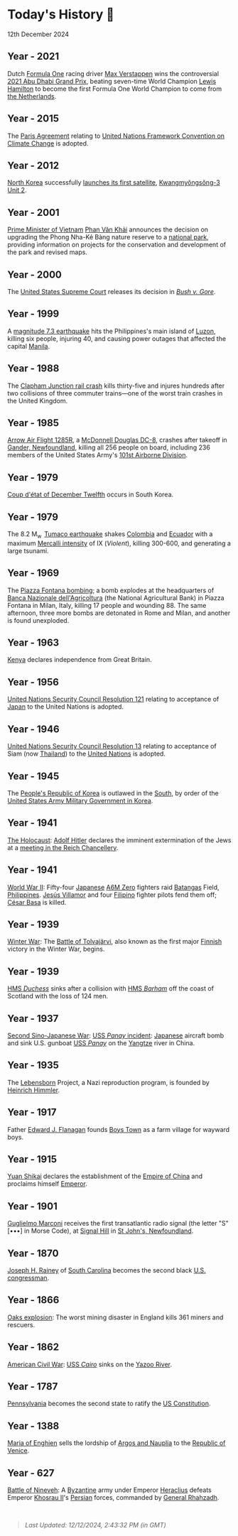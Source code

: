 
# Today's History 📜

12th December 2024


## Year - 2021
 Dutch [Formula One](https://wikipedia.org/wiki/Formula_One "Formula One") racing driver [Max Verstappen](https://wikipedia.org/wiki/Max_Verstappen "Max Verstappen") wins the controversial [2021 Abu Dhabi Grand Prix](https://wikipedia.org/wiki/2021_Abu_Dhabi_Grand_Prix "2021 Abu Dhabi Grand Prix"), beating seven-time World Champion [Lewis Hamilton](https://wikipedia.org/wiki/Lewis_Hamilton "Lewis Hamilton") to become the first Formula One World Champion to come from [the Netherlands](https://wikipedia.org/wiki/Netherlands "Netherlands").

## Year - 2015
 The [Paris Agreement](https://wikipedia.org/wiki/Paris_Agreement "Paris Agreement") relating to [United Nations Framework Convention on Climate Change](https://wikipedia.org/wiki/United_Nations_Framework_Convention_on_Climate_Change "United Nations Framework Convention on Climate Change") is adopted.

## Year - 2012
 [North Korea](https://wikipedia.org/wiki/North_Korea "North Korea") successfully [launches its first satellite](https://wikipedia.org/wiki/Timeline_of_first_orbital_launches_by_country "Timeline of first orbital launches by country"), [Kwangmyŏngsŏng-3 Unit 2](https://wikipedia.org/wiki/Kwangmy%C5%8Fngs%C5%8Fng-3_Unit_2 "Kwangmyŏngsŏng-3 Unit 2").

## Year - 2001
 [Prime Minister of Vietnam](https://wikipedia.org/wiki/Prime_Minister_of_Vietnam "Prime Minister of Vietnam") [Phan Văn Khải](https://wikipedia.org/wiki/Phan_V%C4%83n_Kh%E1%BA%A3i "Phan Văn Khải") announces the decision on upgrading the Phong Nha-Kẻ Bàng nature reserve to a [national park](https://wikipedia.org/wiki/Phong_Nha-K%E1%BA%BB_B%C3%A0ng_National_Park "Phong Nha-Kẻ Bàng National Park"), providing information on projects for the conservation and development of the park and revised maps.

## Year - 2000
 The [United States Supreme Court](https://wikipedia.org/wiki/Supreme_Court_of_the_United_States "Supreme Court of the United States") releases its decision in <i>[Bush v. Gore](https://wikipedia.org/wiki/Bush_v._Gore "Bush v. Gore")</i>.

## Year - 1999
 A [magnitude 7.3 earthquake](https://wikipedia.org/wiki/1999_Luzon_earthquake "1999 Luzon earthquake") hits the Philippines's main island of [Luzon](https://wikipedia.org/wiki/Luzon "Luzon"), killing six people, injuring 40, and causing power outages that affected the capital [Manila](https://wikipedia.org/wiki/Manila "Manila").

## Year - 1988
 The [Clapham Junction rail crash](https://wikipedia.org/wiki/Clapham_Junction_rail_crash "Clapham Junction rail crash") kills thirty-five and injures hundreds after two collisions of three commuter trains—one of the worst train crashes in the United Kingdom.

## Year - 1985
 [Arrow Air Flight 1285R](https://wikipedia.org/wiki/Arrow_Air_Flight_1285R "Arrow Air Flight 1285R"), a [McDonnell Douglas DC-8](https://wikipedia.org/wiki/McDonnell_Douglas_DC-8 "McDonnell Douglas DC-8"), crashes after takeoff in [Gander, Newfoundland](https://wikipedia.org/wiki/Gander,_Newfoundland_and_Labrador "Gander, Newfoundland and Labrador"), killing all 256 people on board, including 236 members of the United States Army's [101st Airborne Division](https://wikipedia.org/wiki/101st_Airborne_Division "101st Airborne Division").

## Year - 1979
 [Coup d'état of December Twelfth](https://wikipedia.org/wiki/Coup_d%27%C3%A9tat_of_December_Twelfth "Coup d'état of December Twelfth") occurs in South Korea.

## Year - 1979
 The 8.2 M<sub>w</sub>  [Tumaco earthquake](https://wikipedia.org/wiki/1979_Tumaco_earthquake "1979 Tumaco earthquake") shakes [Colombia](https://wikipedia.org/wiki/Colombia "Colombia") and [Ecuador](https://wikipedia.org/wiki/Ecuador "Ecuador") with a maximum [Mercalli intensity](https://wikipedia.org/wiki/Mercalli_intensity_scale "Mercalli intensity scale") of IX (<i>Violent</i>), killing 300-600, and generating a large tsunami.

## Year - 1969
 The [Piazza Fontana bombing](https://wikipedia.org/wiki/Piazza_Fontana_bombing "Piazza Fontana bombing"); a bomb explodes at the headquarters of [Banca Nazionale dell'Agricoltura](https://wikipedia.org/wiki/Banca_Nazionale_dell%27Agricoltura "Banca Nazionale dell'Agricoltura") (the National Agricultural Bank) in Piazza Fontana in Milan, Italy, killing 17 people and wounding 88. The same afternoon, three more bombs are detonated in Rome and Milan, and another is found unexploded.

## Year - 1963
 [Kenya](https://wikipedia.org/wiki/Kenya "Kenya") declares independence from Great Britain.

## Year - 1956
 [United Nations Security Council Resolution 121](https://wikipedia.org/wiki/United_Nations_Security_Council_Resolution_121 "United Nations Security Council Resolution 121") relating to acceptance of [Japan](https://wikipedia.org/wiki/Japan "Japan") to the United Nations is adopted.

## Year - 1946
 [United Nations Security Council Resolution 13](https://wikipedia.org/wiki/United_Nations_Security_Council_Resolution_13 "United Nations Security Council Resolution 13") relating to acceptance of Siam (now [Thailand](https://wikipedia.org/wiki/Thailand "Thailand")) to the [United Nations](https://wikipedia.org/wiki/United_Nations "United Nations") is adopted.

## Year - 1945
 The [People's Republic of Korea](https://wikipedia.org/wiki/People%27s_Republic_of_Korea "People's Republic of Korea") is outlawed in the [South](https://wikipedia.org/wiki/South_Korea "South Korea"), by order of the [United States Army Military Government in Korea](https://wikipedia.org/wiki/United_States_Army_Military_Government_in_Korea "United States Army Military Government in Korea").

## Year - 1941
 [The Holocaust](https://wikipedia.org/wiki/The_Holocaust "The Holocaust"): [Adolf Hitler](https://wikipedia.org/wiki/Adolf_Hitler "Adolf Hitler") declares the imminent extermination of the Jews at a [meeting in the Reich Chancellery](https://wikipedia.org/wiki/Reich_Chancellery_meeting_of_12_December_1941 "Reich Chancellery meeting of 12 December 1941").

## Year - 1941
 [World War II](https://wikipedia.org/wiki/World_War_II "World War II"): Fifty-four [Japanese](https://wikipedia.org/wiki/Empire_of_Japan "Empire of Japan") [A6M Zero](https://wikipedia.org/wiki/A6M_Zero "A6M Zero") fighters raid [Batangas](https://wikipedia.org/wiki/Batangas "Batangas") Field, [Philippines](https://wikipedia.org/wiki/Philippines "Philippines"). [Jesús Villamor](https://wikipedia.org/wiki/Jes%C3%BAs_Villamor "Jesús Villamor") and four [Filipino](https://wikipedia.org/wiki/Philippine "Philippine") fighter pilots fend them off; [César Basa](https://wikipedia.org/wiki/C%C3%A9sar_Basa "César Basa") is killed.

## Year - 1939
 [Winter War](https://wikipedia.org/wiki/Winter_War "Winter War"): The [Battle of Tolvajärvi](https://wikipedia.org/wiki/Battle_of_Tolvaj%C3%A4rvi "Battle of Tolvajärvi"), also known as the first major [Finnish](https://wikipedia.org/wiki/Finland "Finland") victory in the Winter War, begins.

## Year - 1939
 [HMS <i>Duchess</i>](https://wikipedia.org/wiki/HMS_Duchess_(H64) "HMS Duchess (H64)") sinks after a collision with [HMS <i>Barham</i>](https://wikipedia.org/wiki/HMS_Barham_(04) "HMS Barham (04)") off the coast of Scotland with the loss of 124 men.

## Year - 1937
 [Second Sino-Japanese War](https://wikipedia.org/wiki/Second_Sino-Japanese_War "Second Sino-Japanese War"): [USS <i>Panay</i> incident](https://wikipedia.org/wiki/USS_Panay_incident "USS Panay incident"): [Japanese](https://wikipedia.org/wiki/Empire_of_Japan "Empire of Japan") aircraft bomb and sink U.S. gunboat [USS <i>Panay</i>](https://wikipedia.org/wiki/USS_Panay_(PR-5) "USS Panay (PR-5)") on the [Yangtze](https://wikipedia.org/wiki/Yangtze "Yangtze") river in China.

## Year - 1935
 The [Lebensborn](https://wikipedia.org/wiki/Lebensborn "Lebensborn") Project, a Nazi reproduction program, is founded by [Heinrich Himmler](https://wikipedia.org/wiki/Heinrich_Himmler "Heinrich Himmler").

## Year - 1917
 Father [Edward J. Flanagan](https://wikipedia.org/wiki/Edward_J._Flanagan "Edward J. Flanagan") founds [Boys Town](https://wikipedia.org/wiki/Boys_Town_(organization) "Boys Town (organization)") as a farm village for wayward boys.

## Year - 1915
 [Yuan Shikai](https://wikipedia.org/wiki/Yuan_Shikai "Yuan Shikai") declares the establishment of the [Empire of China](https://wikipedia.org/wiki/Empire_of_China_(1915%E2%80%931916) "Empire of China (1915-1916)") and proclaims himself [Emperor](https://wikipedia.org/wiki/Emperor_of_China "Emperor of China").

## Year - 1901
 [Guglielmo Marconi](https://wikipedia.org/wiki/Guglielmo_Marconi "Guglielmo Marconi") receives the first transatlantic radio signal (the letter "S" [•••] in Morse Code), at [Signal Hill](https://wikipedia.org/wiki/Signal_Hill,_St._John%27s "Signal Hill, St. John's") in [St John's, Newfoundland](https://wikipedia.org/wiki/St_John%27s,_Newfoundland "St John's, Newfoundland").

## Year - 1870
 [Joseph H. Rainey](https://wikipedia.org/wiki/Joseph_Rainey "Joseph Rainey") of [South Carolina](https://wikipedia.org/wiki/South_Carolina "South Carolina") becomes the second black [U.S. congressman](https://wikipedia.org/wiki/United_States_Congress "United States Congress").

## Year - 1866
 [Oaks explosion](https://wikipedia.org/wiki/Oaks_explosion "Oaks explosion"): The worst mining disaster in England kills 361 miners and rescuers.

## Year - 1862
 [American Civil War](https://wikipedia.org/wiki/American_Civil_War "American Civil War"): [USS <i>Cairo</i>](https://wikipedia.org/wiki/USS_Cairo "USS Cairo") sinks on the [Yazoo River](https://wikipedia.org/wiki/Yazoo_River "Yazoo River").

## Year - 1787
 [Pennsylvania](https://wikipedia.org/wiki/Pennsylvania "Pennsylvania") becomes the second state to ratify the [US Constitution](https://wikipedia.org/wiki/US_Constitution "US Constitution").

## Year - 1388
 [Maria of Enghien](https://wikipedia.org/wiki/Maria_of_Enghien "Maria of Enghien") sells the lordship of [Argos and Nauplia](https://wikipedia.org/wiki/Argos_and_Nauplia "Argos and Nauplia") to the [Republic of Venice](https://wikipedia.org/wiki/Republic_of_Venice "Republic of Venice").

## Year - 627
[Battle of Nineveh](https://wikipedia.org/wiki/Battle_of_Nineveh_(627) "Battle of Nineveh (627)"): A [Byzantine](https://wikipedia.org/wiki/Byzantine_Empire "Byzantine Empire") army under Emperor [Heraclius](https://wikipedia.org/wiki/Heraclius "Heraclius") defeats Emperor [Khosrau II](https://wikipedia.org/wiki/Khosrau_II "Khosrau II")'s [Persian](https://wikipedia.org/wiki/Sasanian_Empire "Sasanian Empire") forces, commanded by [General Rhahzadh](https://wikipedia.org/wiki/Rhahzadh "Rhahzadh").

<br />

> _Last Updated: 12/12/2024, 2:43:32 PM (in GMT)_
